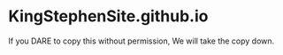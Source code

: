 # KingStephenSite.github.io

If you DARE to copy this without permission, We will take the copy down.
